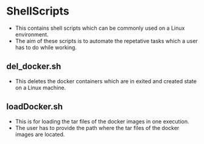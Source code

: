 # ShellScripts
- This contains shell scripts which can be commonly used on a Linux environment.
- The aim of these scripts is to automate the repetative tasks which a user has to do while working.

## del_docker.sh
- This deletes the docker containers which are in exited and created state on a Linux machine.

## loadDocker.sh
- This is for loading the tar files of the docker images in one execution.
- The user has to provide the path where the tar files of the docker images are located.